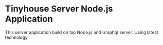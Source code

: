 # Tinyhouse Server Node.js Application

This server application build on top Node.js and Graphql server. Using latest technology